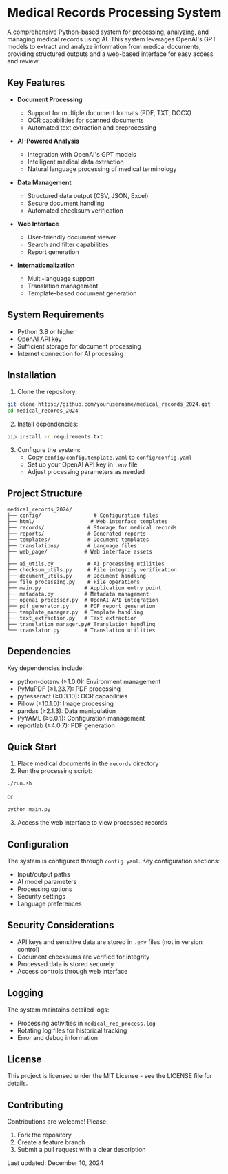 # Medical Records Processing System

A comprehensive Python-based system for processing, analyzing, and managing medical records using AI. This system leverages OpenAI's GPT models to extract and analyze information from medical documents, providing structured outputs and a web-based interface for easy access and review.

## Key Features

- **Document Processing**
  - Support for multiple document formats (PDF, TXT, DOCX)
  - OCR capabilities for scanned documents
  - Automated text extraction and preprocessing
  
- **AI-Powered Analysis**
  - Integration with OpenAI's GPT models
  - Intelligent medical data extraction
  - Natural language processing of medical terminology
  
- **Data Management**
  - Structured data output (CSV, JSON, Excel)
  - Secure document handling
  - Automated checksum verification
  
- **Web Interface**
  - User-friendly document viewer
  - Search and filter capabilities
  - Report generation
  
- **Internationalization**
  - Multi-language support
  - Translation management
  - Template-based document generation

## System Requirements

- Python 3.8 or higher
- OpenAI API key
- Sufficient storage for document processing
- Internet connection for AI processing

## Installation

1. Clone the repository:
```bash
git clone https://github.com/yourusername/medical_records_2024.git
cd medical_records_2024
```

2. Install dependencies:
```bash
pip install -r requirements.txt
```

3. Configure the system:
   - Copy `config/config.template.yaml` to `config/config.yaml`
   - Set up your OpenAI API key in `.env` file
   - Adjust processing parameters as needed

## Project Structure

```
medical_records_2024/
├── config/                 # Configuration files
├── html/                  # Web interface templates
├── records/              # Storage for medical records
├── reports/              # Generated reports
├── templates/            # Document templates
├── translations/         # Language files
├── web_page/            # Web interface assets
│
├── ai_utils.py           # AI processing utilities
├── checksum_utils.py     # File integrity verification
├── document_utils.py     # Document handling
├── file_processing.py    # File operations
├── main.py              # Application entry point
├── metadata.py          # Metadata management
├── openai_processor.py  # OpenAI API integration
├── pdf_generator.py     # PDF report generation
├── template_manager.py  # Template handling
├── text_extraction.py   # Text extraction
├── translation_manager.py# Translation handling
└── translator.py        # Translation utilities
```

## Dependencies

Key dependencies include:
- python-dotenv (≥1.0.0): Environment management
- PyMuPDF (≥1.23.7): PDF processing
- pytesseract (≥0.3.10): OCR capabilities
- Pillow (≥10.1.0): Image processing
- pandas (≥2.1.3): Data manipulation
- PyYAML (≥6.0.1): Configuration management
- reportlab (≥4.0.7): PDF generation

## Quick Start

1. Place medical documents in the `records` directory
2. Run the processing script:
```bash
./run.sh
```
or
```bash
python main.py
```

3. Access the web interface to view processed records

## Configuration

The system is configured through `config.yaml`. Key configuration sections:
- Input/output paths
- AI model parameters
- Processing options
- Security settings
- Language preferences

## Security Considerations

- API keys and sensitive data are stored in `.env` files (not in version control)
- Document checksums are verified for integrity
- Processed data is stored securely
- Access controls through web interface

## Logging

The system maintains detailed logs:
- Processing activities in `medical_rec_process.log`
- Rotating log files for historical tracking
- Error and debug information

## License

This project is licensed under the MIT License - see the LICENSE file for details.

## Contributing

Contributions are welcome! Please:
1. Fork the repository
2. Create a feature branch
3. Submit a pull request with a clear description

Last updated: December 10, 2024
